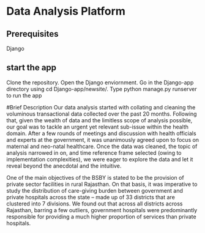 # Data Analysis Platform

## Prerequisites
Django

## start the app
Clone the repository. 
Open the Django enviornment.
Go in the Django-app directory using cd Django-app/newsite/.
Type python manage.py runserver to run the app

#Brief Description
Our data analysis started with collating and cleaning the voluminous transactional data collected over the past 20 months. Following that, given the wealth of data and the limitless scope of analysis possible, our goal was to tackle an urgent yet relevant sub-issue within the health domain. After a few rounds of meetings and discussion with health officials and experts at the government, it was unanimously agreed upon to focus on maternal and neo-natal healthcare. Once the data was cleaned, the topic of analysis narrowed in on, and time reference frame selected (owing to implementation complexities), we were eager to explore the data and let it reveal beyond the anecdotal and the intuitive.

One of the main objectives of the BSBY is stated to be the provision of private sector facilities in rural Rajasthan. On that basis, it was imperative to study the distribution of care-giving burden between government and private hospitals across the state – made up of 33 districts that are clustered into 7 divisions. We found out that across all districts across Rajasthan, barring a few outliers, government hospitals were predominantly responsible for providing a much higher proportion of services than private hospitals.

